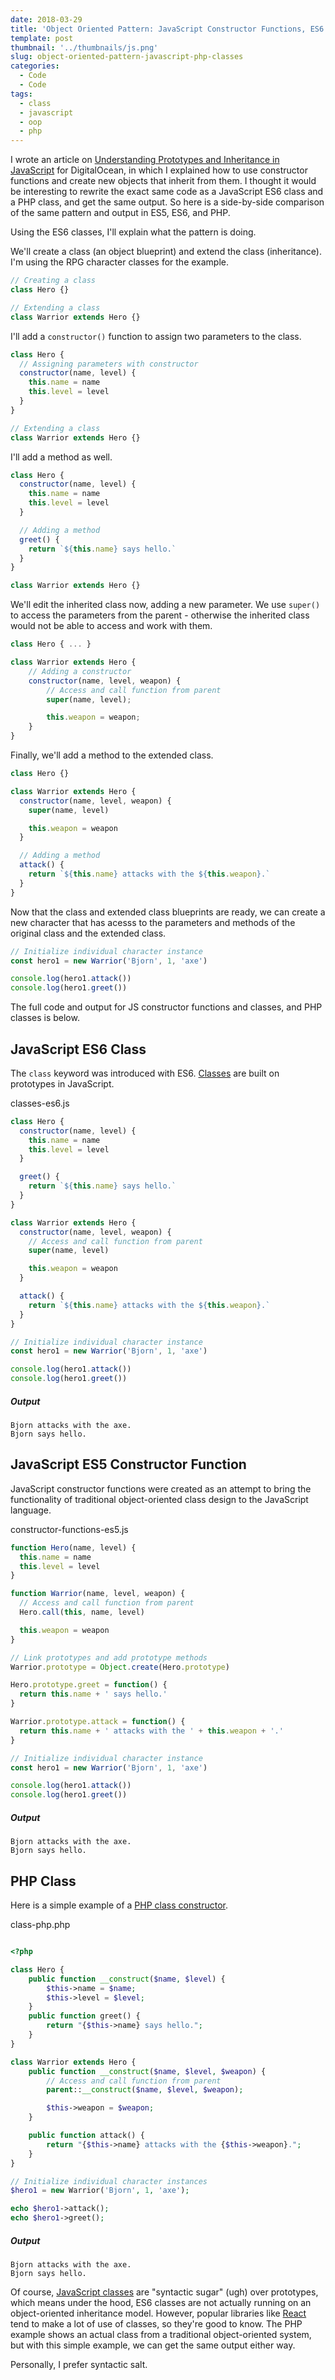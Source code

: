 ```yaml
---
date: 2018-03-29
title: 'Object Oriented Pattern: JavaScript Constructor Functions, ES6 Classes, and PHP Classes'
template: post
thumbnail: '../thumbnails/js.png'
slug: object-oriented-pattern-javascript-php-classes
categories:
  - Code
  - Code
tags:
  - class
  - javascript
  - oop
  - php
---
```


I wrote an article on [Understanding Prototypes and Inheritance in JavaScript](https://www.digitalocean.com/community/tutorials/understanding-prototypes-and-inheritance-in-javascript) for DigitalOcean, in which I explained how to use constructor functions and create new objects that inherit from them. I thought it would be interesting to rewrite the exact same code as a JavaScript ES6 class and a PHP class, and get the same output. So here is a side-by-side comparison of the same pattern and output in ES5, ES6, and PHP.

Using the ES6 classes, I'll explain what the pattern is doing.

We'll create a class (an object blueprint) and extend the class (inheritance). I'm using the RPG character classes for the example.

```js
// Creating a class
class Hero {}

// Extending a class
class Warrior extends Hero {}
```

I'll add a `constructor()` function to assign two parameters to the class.

```js
class Hero {
  // Assigning parameters with constructor
  constructor(name, level) {
    this.name = name
    this.level = level
  }
}

// Extending a class
class Warrior extends Hero {}
```

I'll add a method as well.

```js
class Hero {
  constructor(name, level) {
    this.name = name
    this.level = level
  }

  // Adding a method
  greet() {
    return `${this.name} says hello.`
  }
}

class Warrior extends Hero {}
```

We'll edit the inherited class now, adding a new parameter. We use `super()` to access the parameters from the parent - otherwise the inherited class would not be able to access and work with them.

```js
class Hero { ... }

class Warrior extends Hero {
    // Adding a constructor
    constructor(name, level, weapon) {
        // Access and call function from parent
        super(name, level);

        this.weapon = weapon;
    }
}
```

Finally, we'll add a method to the extended class.

```js
class Hero {}

class Warrior extends Hero {
  constructor(name, level, weapon) {
    super(name, level)

    this.weapon = weapon
  }

  // Adding a method
  attack() {
    return `${this.name} attacks with the ${this.weapon}.`
  }
}
```

Now that the class and extended class blueprints are ready, we can create a new character that has acesss to the parameters and methods of the original class and the extended class.

```js
// Initialize individual character instance
const hero1 = new Warrior('Bjorn', 1, 'axe')

console.log(hero1.attack())
console.log(hero1.greet())
```

The full code and output for JS constructor functions and classes, and PHP classes is below.

## JavaScript ES6 Class

The `class` keyword was introduced with ES6. [Classes](https://developer.mozilla.org/en-US/docs/Web/JavaScript/Reference/Classes) are built on prototypes in JavaScript.

<div class="filename">classes-es6.js</div>

```js
class Hero {
  constructor(name, level) {
    this.name = name
    this.level = level
  }

  greet() {
    return `${this.name} says hello.`
  }
}

class Warrior extends Hero {
  constructor(name, level, weapon) {
    // Access and call function from parent
    super(name, level)

    this.weapon = weapon
  }

  attack() {
    return `${this.name} attacks with the ${this.weapon}.`
  }
}

// Initialize individual character instance
const hero1 = new Warrior('Bjorn', 1, 'axe')

console.log(hero1.attack())
console.log(hero1.greet())
```

##### Output

```terminal
Bjorn attacks with the axe.
Bjorn says hello.
```

## JavaScript ES5 Constructor Function

JavaScript constructor functions were created as an attempt to bring the functionality of traditional object-oriented class design to the JavaScript language.

<div class="filename">constructor-functions-es5.js</div>

```js
function Hero(name, level) {
  this.name = name
  this.level = level
}

function Warrior(name, level, weapon) {
  // Access and call function from parent
  Hero.call(this, name, level)

  this.weapon = weapon
}

// Link prototypes and add prototype methods
Warrior.prototype = Object.create(Hero.prototype)

Hero.prototype.greet = function() {
  return this.name + ' says hello.'
}

Warrior.prototype.attack = function() {
  return this.name + ' attacks with the ' + this.weapon + '.'
}

// Initialize individual character instance
const hero1 = new Warrior('Bjorn', 1, 'axe')

console.log(hero1.attack())
console.log(hero1.greet())
```

##### Output

```terminal
Bjorn attacks with the axe.
Bjorn says hello.
```

## PHP Class

Here is a simple example of a [PHP class constructor](http://php.net/manual/en/language.oop5.decon.php).

<div class="filename">class-php.php</div>

```php

<?php

class Hero {
    public function __construct($name, $level) {
        $this->name = $name;
        $this->level = $level;
    }
    public function greet() {
        return "{$this->name} says hello.";
    }
}

class Warrior extends Hero {
    public function __construct($name, $level, $weapon) {
        // Access and call function from parent
        parent::__construct($name, $level, $weapon);

        $this->weapon = $weapon;
    }

    public function attack() {
        return "{$this->name} attacks with the {$this->weapon}.";
    }
}

// Initialize individual character instances
$hero1 = new Warrior('Bjorn', 1, 'axe');

echo $hero1->attack();
echo $hero1->greet();
```

##### Output

```terminal
Bjorn attacks with the axe.
Bjorn says hello.
```

Of course, [JavaScript classes](https://developer.mozilla.org/en-US/docs/Web/JavaScript/Reference/Classes) are "syntactic sugar" (ugh) over prototypes, which means under the hood, ES6 classes are not actually running on an object-oriented inheritance model. However, popular libraries like [React](https://reactjs.org) tend to make a lot of use of classes, so they're good to know. The PHP example shows an actual class from a traditional object-oriented system, but with this simple example, we can get the same output either way.

Personally, I prefer syntactic salt.
